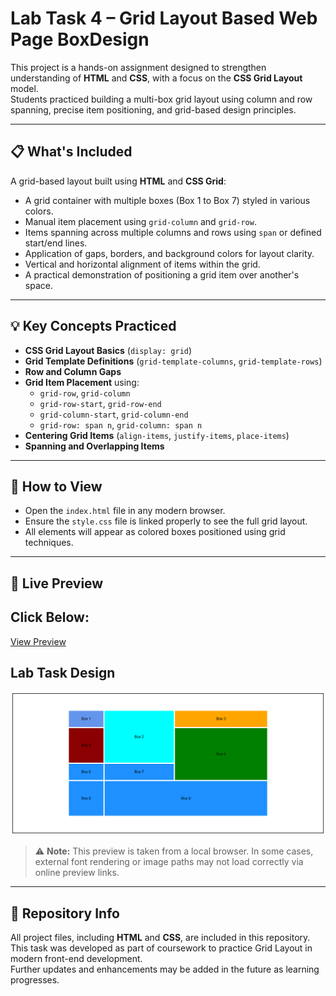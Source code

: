 # Lab Task 4 – Grid Layout Based Web Page BoxDesign

This project is a hands-on assignment designed to strengthen understanding of **HTML** and **CSS**, with a focus on the **CSS Grid Layout** model.  
Students practiced building a multi-box grid layout using column and row spanning, precise item positioning, and grid-based design principles.

---

## 📋 What's Included

A grid-based layout built using **HTML** and **CSS Grid**:

- A grid container with multiple boxes (Box 1 to Box 7) styled in various colors.
- Manual item placement using `grid-column` and `grid-row`.
- Items spanning across multiple columns and rows using `span` or defined start/end lines.
- Application of gaps, borders, and background colors for layout clarity.
- Vertical and horizontal alignment of items within the grid.
- A practical demonstration of positioning a grid item over another's space.

---

## 💡 Key Concepts Practiced

- **CSS Grid Layout Basics** (`display: grid`)
- **Grid Template Definitions** (`grid-template-columns`, `grid-template-rows`)
- **Row and Column Gaps**
- **Grid Item Placement** using:
  - `grid-row`, `grid-column`
  - `grid-row-start`, `grid-row-end`
  - `grid-column-start`, `grid-column-end`
  - `grid-row: span n`, `grid-column: span n`
- **Centering Grid Items** (`align-items`, `justify-items`, `place-items`)
- **Spanning and Overlapping Items**

---

## 🔗 How to View

- Open the `index.html` file in any modern browser.
- Ensure the `style.css` file is linked properly to see the full grid layout.
- All elements will appear as colored boxes positioned using grid techniques.

---

## 🔗 Live Preview
Click Below:
-
[View Preview](https://raw.githack.com/Ayesha-Rajput/Web-Design-and-Development_SE_3208/main/2022-SE-03_Lab_task_04_WDD_BoxDesign_Using_Grid_Layout/index.html)

## Lab Task Design
![Lab Task Design](Assets/screencapture-127-0-0-1-5500-2025-05-05-20_57_53.png)

> ⚠️ **Note:** This preview is taken from a local browser. In some cases, external font rendering or image paths may not load correctly via online preview links.

---

## 📁 Repository Info

All project files, including **HTML** and **CSS**, are included in this repository.  
This task was developed as part of coursework to practice Grid Layout in modern front-end development.  
Further updates and enhancements may be added in the future as learning progresses.

